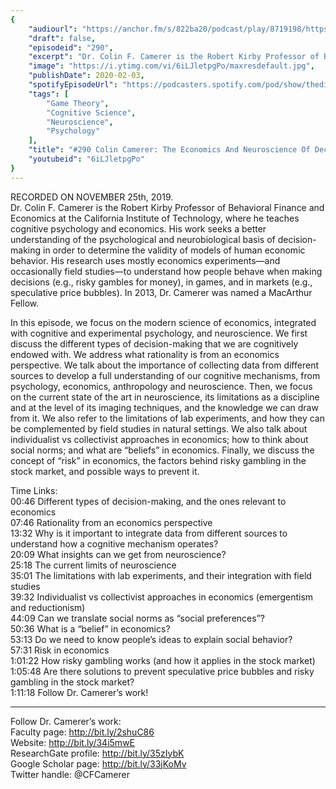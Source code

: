 ```yaml
---
{
	"audiourl": "https://anchor.fm/s/822ba20/podcast/play/8719198/https%3A%2F%2Fd3ctxlq1ktw2nl.cloudfront.net%2Fproduction%2F2019-10-29%2F36058360-44100-2-d8e2d8b4c4d57.m4a",
	"draft": false,
	"episodeid": "290",
	"excerpt": "Dr. Colin F. Camerer is the Robert Kirby Professor of Behavioral Finance and Economics at the California Institute of Technology, where he teaches cognitive psychology and economics. His work seeks a better understanding of the psychological and neurobiological basis of decision-making in order to determine the validity of models of human economic behavior. His research uses mostly economics experiments—and occasionally field studies—to understand how people behave when making decisions (e.g., risky gambles for money), in games, and in markets (e.g., speculative price bubbles). In 2013, Dr. Camerer was named a MacArthur Fellow.",
	"image": "https://i.ytimg.com/vi/6iLJletpgPo/maxresdefault.jpg",
	"publishDate": 2020-02-03,
	"spotifyEpisodeUrl": "https://podcasters.spotify.com/pod/show/thedissenter/episodes/290-Colin-Camerer-The-Economics-And-Neuroscience-Of-Decision-Making-e98jcu",
	"tags": [
		"Game Theory",
		"Cognitive Science",
		"Neuroscience",
		"Psychology"
	],
	"title": "#290 Colin Camerer: The Economics And Neuroscience Of Decision-Making",
	"youtubeid": "6iLJletpgPo"
}
---
```

RECORDED ON NOVEMBER 25th, 2019.  
Dr. Colin F. Camerer is the Robert Kirby Professor of Behavioral Finance and Economics at the California Institute of Technology, where he teaches cognitive psychology and economics. His work seeks a better understanding of the psychological and neurobiological basis of decision-making in order to determine the validity of models of human economic behavior. His research uses mostly economics experiments—and occasionally field studies—to understand how people behave when making decisions (e.g., risky gambles for money), in games, and in markets (e.g., speculative price bubbles). In 2013, Dr. Camerer was named a MacArthur Fellow.

In this episode, we focus on the modern science of economics, integrated with cognitive and experimental psychology, and neuroscience. We first discuss the different types of decision-making that we are cognitively endowed with. We address what rationality is from an economics perspective. We talk about the importance of collecting data from different sources to develop a full understanding of our cognitive mechanisms, from psychology, economics, anthropology and neuroscience. Then, we focus on the current state of the art in neuroscience, its limitations as a discipline and at the level of its imaging techniques, and the knowledge we can draw from it. We also refer to the limitations of lab experiments, and how they can be complemented by field studies in natural settings. We also talk about individualist vs collectivist approaches in economics; how to think about social norms; and what are “beliefs” in economics. Finally, we discuss the concept of “risk” in economics, the factors behind risky gambling in the stock market, and possible ways to prevent it.

Time Links:  
<time>00:46</time> Different types of decision-making, and the ones relevant to economics  
<time>07:46</time> Rationality from an economics perspective  
<time>13:32</time> Why is it important to integrate data from different sources to understand how a cognitive mechanism operates?  
<time>20:09</time> What insights can we get from neuroscience?  
<time>25:18</time> The current limits of neuroscience  
<time>35:01</time> The limitations with lab experiments, and their integration with field studies  
<time>39:32</time> Individualist vs collectivist approaches in economics (emergentism and reductionism)   
<time>44:09</time> Can we translate social norms as “social preferences”?  
<time>50:36</time> What is a “belief” in economics?  
<time>53:13</time> Do we need to know people’s ideas to explain social behavior?  
<time>57:31</time> Risk in economics  
<time>1:01:22</time> How risky gambling works (and how it applies in the stock market)  
<time>1:05:48</time> Are there solutions to prevent speculative price bubbles and risky gambling in the stock market?  
<time>1:11:18</time> Follow Dr. Camerer’s work!

---

Follow Dr. Camerer’s work:  
Faculty page: http://bit.ly/2shuC86  
Website: http://bit.ly/34i5mwE  
ResearchGate profile: http://bit.ly/35zIybK  
Google Scholar page: http://bit.ly/33jKoMv  
Twitter handle: @CFCamerer
